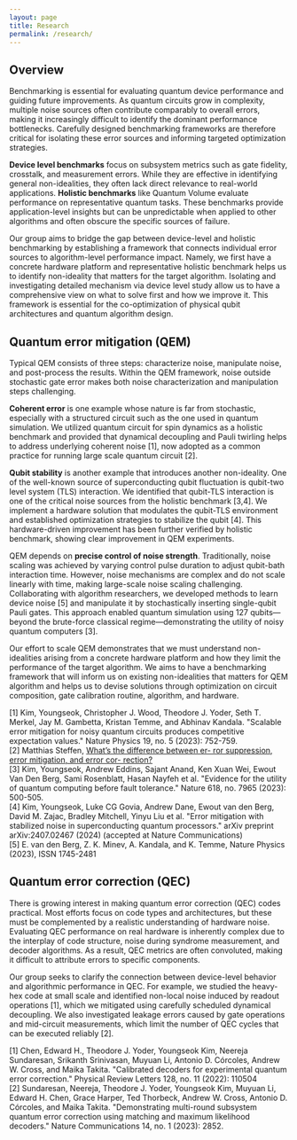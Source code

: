 ```yaml
---
layout: page
title: Research
permalink: /research/
---
```


## Overview

Benchmarking is essential for evaluating quantum device performance and guiding future improvements. As quantum circuits grow in complexity, multiple noise sources often contribute comparably to overall errors, making it increasingly difficult to identify the dominant performance bottlenecks. Carefully designed benchmarking frameworks are therefore critical for isolating these error sources and informing targeted optimization strategies. <br>

**Device level benchmarks** focus on subsystem metrics such as gate fidelity, crosstalk, and measurement errors. While they are effective in identifying general non-idealities, they often lack direct relevance to real-world applications. **Holistic benchmarks** like Quantum Volume evaluate performance on representative quantum tasks. These benchmarks provide application-level insights but can be unpredictable when applied to other algorithms and often obscure the specific sources of failure. <br>

Our group aims to bridge the gap between device-level and holistic benchmarking by establishing a framework that connects individual error sources to algorithm-level performance impact. Namely, we first have a concrete hardware platform and representative holistic benchmark helps us to identify non-ideality that matters for the target algorithm. Isolating and investigating detailed mechanism via device level study allow us to have a comprehensive view on what to solve first and how we improve it. This framework is essential for the co-optimization of physical qubit architectures and quantum algorithm design. <br>

## Quantum error mitigation (QEM)

Typical QEM consists of three steps: characterize noise, manipulate noise, and post-process the results. Within the QEM framework, noise outside stochastic gate error makes both noise characterization and manipulation steps challenging. 

**Coherent error** is one example whose nature is far from stochastic, especially with a structured circuit such as the one used in quantum simulation. We utilized quantum circuit for spin dynamics as a holistic benchmark and provided that dynamical decoupling and Pauli twirling helps to address underlying coherent noise [1], now adopted as a common practice for running large scale quantum circuit [2]. 

**Qubit stability** is another example that introduces another non-ideality. One of the well-known source of superconducting qubit fluctuation is qubit-two level system (TLS) interaction. We identified that qubit-TLS interaction is one of the critical noise sources from the holistic benchmark [3,4]. We implement a hardware solution that modulates the qubit-TLS environment and established optimization strategies to stabilize the qubit [4]. This hardware-driven improvement has been further verified by holistic benchmark, showing clear improvement in QEM experiments. <br>

QEM depends on **precise control of noise strength**. Traditionally, noise scaling was achieved by varying control pulse duration to adjust qubit-bath interaction time. However, noise mechanisms are complex and do not scale linearly with time, making large-scale noise scaling challenging. Collaborating with algorithm researchers, we developed methods to learn device noise [5] and manipulate it by stochastically inserting single-qubit Pauli gates. This approach enabled quantum simulation using 127 qubits—beyond the brute-force classical regime—demonstrating the utility of noisy quantum computers [3]. <br>

Our effort to scale QEM demonstrates that we must understand non-idealities arising from a concrete hardware platform and how they limit the performance of the target algorithm. We aims to have a benchmarking framework that will inform us on existing non-idealities that matters for QEM algorithm and helps us to devise solutions through optimization on circuit composition, gate calibration routine, algorithm, and hardware. 

[1] Kim, Youngseok, Christopher J. Wood, Theodore J. Yoder, Seth T. Merkel, Jay M. Gambetta, Kristan Temme, and Abhinav Kandala. "Scalable error mitigation for noisy quantum circuits produces competitive expectation values." Nature Physics 19, no. 5 (2023): 752-759. <br>
[2] Matthias Steffen, [What’s the difference between er-
ror suppression, error mitigation, and error cor-
rection?](https://www.ibm.com/quantum/blog/quantum-error-suppression-mitigation-correction) <br>
[3] Kim, Youngseok, Andrew Eddins, Sajant Anand, Ken Xuan Wei, Ewout Van Den Berg, Sami Rosenblatt, Hasan Nayfeh et al. "Evidence for the utility of quantum computing before fault tolerance." Nature 618, no. 7965 (2023): 500-505. <br>
[4] Kim, Youngseok, Luke CG Govia, Andrew Dane, Ewout van den Berg, David M. Zajac, Bradley Mitchell, Yinyu Liu et al. "Error mitigation with stabilized noise in superconducting quantum processors." arXiv preprint arXiv:2407.02467 (2024) (accepted at Nature Communications) <br>
[5] E. van den Berg, Z. K. Minev, A. Kandala, and K. Temme, Nature Physics (2023), ISSN 1745-2481 <br>

## Quantum error correction (QEC)

There is growing interest in making quantum error correction (QEC) codes practical. Most efforts focus on code types and architectures, but these must be complemented by a realistic understanding of hardware noise. Evaluating QEC performance on real hardware is inherently complex due to the interplay of code structure, noise during syndrome measurement, and decoder algorithms. As a result, QEC metrics are often convoluted, making it difficult to attribute errors to specific components.

Our group seeks to clarify the connection between device-level behavior and algorithmic performance in QEC. For example, we studied the heavy-hex code at small scale and identified non-local noise induced by readout operations [1], which we mitigated using carefully scheduled dynamical decoupling. We also investigated leakage errors caused by gate operations and mid-circuit measurements, which limit the number of QEC cycles that can be executed reliably [2].

[1] Chen, Edward H., Theodore J. Yoder, Youngseok Kim, Neereja Sundaresan, Srikanth Srinivasan, Muyuan Li, Antonio D. Córcoles, Andrew W. Cross, and Maika Takita. "Calibrated decoders for experimental quantum error correction." Physical Review Letters 128, no. 11 (2022): 110504 <br>
[2] Sundaresan, Neereja, Theodore J. Yoder, Youngseok Kim, Muyuan Li, Edward H. Chen, Grace Harper, Ted Thorbeck, Andrew W. Cross, Antonio D. Córcoles, and Maika Takita. "Demonstrating multi-round subsystem quantum error correction using matching and maximum likelihood decoders." Nature Communications 14, no. 1 (2023): 2852. <br>



